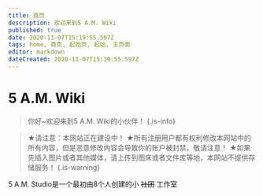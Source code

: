 ```yaml
---
title: 首页
description: 欢迎来到5 A.M. Wiki
published: true
date: 2020-11-07T15:19:55.597Z
tags: home, 首页, 起始页, 起始, 主页面
editor: markdown
dateCreated: 2020-11-07T15:19:55.597Z
---
```


# 5 A.M. Wiki
> 你好~欢迎来到5 A.M. Wiki的小伙伴！
{.is-info}

> ★请注意：本网站正在建设中！
> ★所有注册用户都有权利修改本网站中的所有内容，但是恶意修改内容会导致你的账户被封禁，敬请注意！
> ★如果先插入图片或者其他媒体，请上传到图床或者文件库等地，本网站不提供存储服务！
{.is-warning}

5 A.M. Studio是一个最初由8个人创建的小 ~~社团~~ 工作室